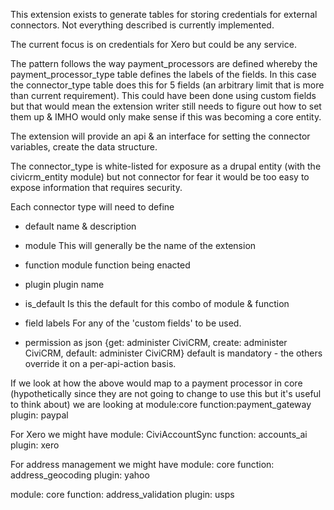 This extension exists to generate tables for storing credentials for external connectors. Not everything described
is currently implemented.

The current focus is on credentials for Xero but could be any service.

The pattern follows the way payment_processors are defined whereby the payment_processor_type
table defines the labels of the fields. In this case the connector_type table does this for 5 fields
(an arbitrary limit that is more than current requirement). This could have been done using custom fields
but that would mean the extension writer still needs to figure out how to set them up & IMHO would
only make sense if this was becoming a core entity.

The extension will provide an api & an interface for setting the connector variables, create the data structure.

The connector_type is white-listed for exposure as a drupal entity (with the civicrm_entity module) but not connector
for fear it would be too easy to expose information that requires security.

Each connector type will need to define

- default name & description

- module 
  This will generally be the name of the extension

- function
  module function being enacted
  
- plugin 
  plugin name
  
- is_default 
  Is this the default for this combo of module & function
  
- field labels 
  For any of the 'custom fields' to be used.
  
- permission as json
  {get: administer CiviCRM, create: administer CiviCRM, default: administer CiviCRM}
  default is mandatory - the others override it on a per-api-action basis.
  
If we look at how the above would map to a payment processor in core (hypothetically since they are not
 going to change to use this but it's useful to think about) we are looking at
  module:core
  function:payment_gateway
  plugin: paypal
  
For Xero we might have
  module: CiviAccountSync
  function: accounts_ai
  plugin: xero
  
For address management we might have
  module: core
  function: address_geocoding
  plugin: yahoo
  
  module: core
  function: address_validation
  plugin: usps
  


